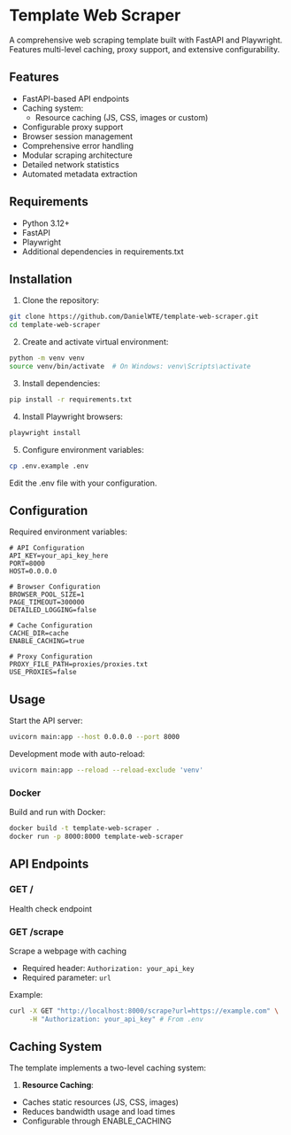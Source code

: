 # Template Web Scraper

A comprehensive web scraping template built with FastAPI and Playwright. Features multi-level caching, proxy support, and extensive configurability.

## Features

- FastAPI-based API endpoints
- Caching system:
  - Resource caching (JS, CSS, images or custom)
- Configurable proxy support
- Browser session management
- Comprehensive error handling
- Modular scraping architecture
- Detailed network statistics
- Automated metadata extraction

## Requirements

- Python 3.12+
- FastAPI
- Playwright
- Additional dependencies in requirements.txt

## Installation

1. Clone the repository:
```bash
git clone https://github.com/DanielWTE/template-web-scraper.git
cd template-web-scraper
```

2. Create and activate virtual environment:
```bash
python -m venv venv
source venv/bin/activate  # On Windows: venv\Scripts\activate
```

3. Install dependencies:
```bash
pip install -r requirements.txt
```

4. Install Playwright browsers:
```bash
playwright install
```

5. Configure environment variables:
```bash
cp .env.example .env
```

Edit the .env file with your configuration.

## Configuration

Required environment variables:

```plaintext
# API Configuration
API_KEY=your_api_key_here
PORT=8000
HOST=0.0.0.0

# Browser Configuration
BROWSER_POOL_SIZE=1
PAGE_TIMEOUT=300000
DETAILED_LOGGING=false

# Cache Configuration
CACHE_DIR=cache
ENABLE_CACHING=true

# Proxy Configuration
PROXY_FILE_PATH=proxies/proxies.txt
USE_PROXIES=false
```

## Usage

Start the API server:

```bash
uvicorn main:app --host 0.0.0.0 --port 8000
```

Development mode with auto-reload:
```bash
uvicorn main:app --reload --reload-exclude 'venv'
```

### Docker

Build and run with Docker:

```bash
docker build -t template-web-scraper .
docker run -p 8000:8000 template-web-scraper
```

## API Endpoints

### GET /
Health check endpoint

### GET /scrape
Scrape a webpage with caching
- Required header: `Authorization: your_api_key`
- Required parameter: `url`

Example:
```bash
curl -X GET "http://localhost:8000/scrape?url=https://example.com" \
     -H "Authorization: your_api_key" # From .env
```


## Caching System

The template implements a two-level caching system:

1. **Resource Caching**:
- Caches static resources (JS, CSS, images)
- Reduces bandwidth usage and load times
- Configurable through ENABLE_CACHING

